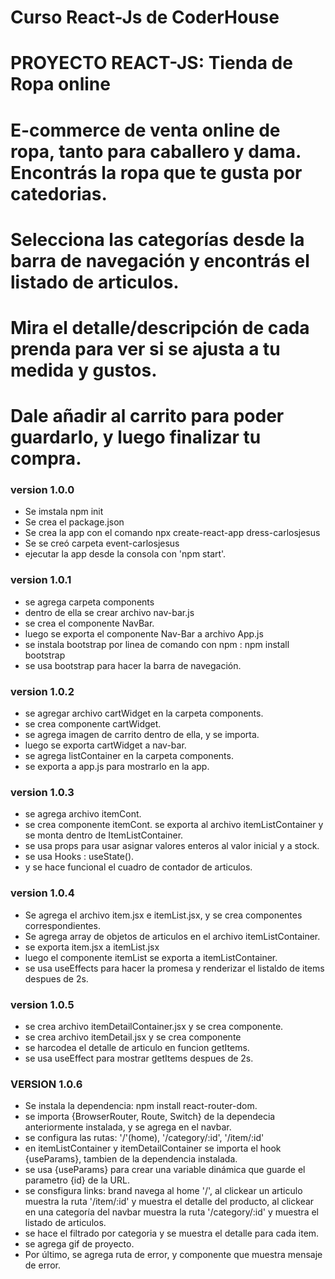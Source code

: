 # Curso React-Js de CoderHouse
# PROYECTO REACT-JS: Tienda de Ropa online
# E-commerce de venta online de ropa, tanto para caballero y dama. Encontrás la ropa que te gusta por catedorias.
# Selecciona las categorías desde la barra de navegación y encontrás el listado de articulos. 
# Mira el detalle/descripción de cada prenda para ver si se ajusta a tu medida y gustos.
# Dale añadir al carrito para poder guardarlo, y luego finalizar tu compra.

### version 1.0.0
 
 * Se imstala npm init
 * Se crea el package.json
 * Se crea la app con el comando npx create-react-app dress-carlosjesus
 * Se se creó carpeta event-carlosjesus
 * ejecutar la app desde la consola con 'npm start'.
### version 1.0.1

 * se agrega carpeta components
 * dentro de ella se crear archivo nav-bar.js
 * se crea el componente NavBar.
 * luego se exporta el componente Nav-Bar a archivo App.js
 * se instala bootstrap por linea de comando con npm : npm install bootstrap
 * se usa bootstrap para hacer la barra de navegación.
### version 1.0.2
 * se agregar archivo cartWidget en la carpeta components.
 * se crea componente cartWidget.
 * se agrega imagen de carrito dentro de ella, y se importa.
 * luego se exporta cartWidget a nav-bar.
 * se agrega listContainer en la carpeta components.
 * se exporta a app.js para mostrarlo en la app.
### version 1.0.3
 * se agrega archivo itemCont.
 * se crea componente itemCont.
   se exporta al archivo itemListContainer y se monta dentro de ItemListContainer.
 * se usa props para usar asignar valores enteros al valor inicial y a stock.
 * se usa Hooks : useState().
 * y se hace funcional el cuadro de contador de articulos.
### version 1.0.4
 * Se agrega el archivo item.jsx e itemList.jsx, y se crea componentes correspondientes.
 * Se agrega array de objetos de articulos en el archivo itemListContainer.
 * se exporta item.jsx a itemList.jsx
 * luego el componente itemList se exporta a itemListContainer.
 * se usa useEffects para hacer la promesa y renderizar el listaldo de items despues de 2s.
 ### version 1.0.5
 * se crea archivo itemDetailContainer.jsx y se crea componente.
 * se crea archivo itemDetail.jsx y se crea componente
 * se harcodea el detalle de articulo en funcion getItems.
 * se usa useEffect para mostrar getItems despues de 2s.
 ### VERSION 1.0.6
  * Se instala la dependencia: npm install react-router-dom.
  * se importa {BrowserRouter, Route, Switch} de la dependecia anteriormente instalada, y se agrega en el navbar.
  * se configura las rutas: '/'(home), '/category/:id', '/item/:id'
  * en itemListContainer y itemDetailContainer se importa el hook {useParams}, tambien de la dependencia instalada.
  * se usa {useParams} para crear una variable dinámica que guarde el parametro {id} de la URL.
  * se consfigura links: brand navega al home '/', al clickear un articulo muestra la ruta '/item/:id' y muestra el detalle del producto,
    al clickear en una categoría del navbar muestra la ruta '/category/:id' y muestra el listado de articulos.
  * se hace el filtrado por categoria y se muestra el detalle para cada item.
  * se agrega gif de proyecto.
  * Por último, se agrega ruta de error, y componente que muestra mensaje de error.

  